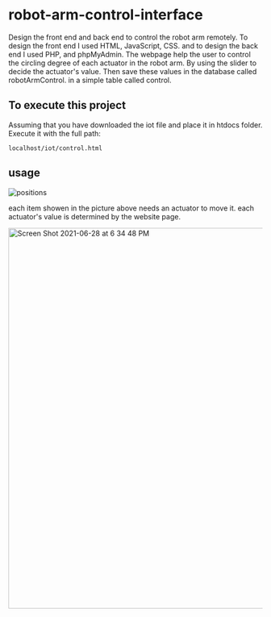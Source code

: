 # robot-arm-control-interface
Design the front end and back end to control the robot arm remotely. To design the front end I used HTML, JavaScript, CSS. and to design the back end I used PHP, and phpMyAdmin. The webpage help the user to control the circling degree of each actuator in the robot arm. By using the slider to decide the actuator's value. Then save these values in the database called robotArmControl. in a simple table called control.

## To execute this project 
Assuming that you have downloaded the iot file and place it in htdocs folder. Execute it with the full path: 

    localhost/iot/control.html
      
## usage 

![positions](https://user-images.githubusercontent.com/85841915/123663554-2e85ec00-d83f-11eb-8cb9-4a1dd5685a00.png)

each item showen in the picture above needs an actuator to move it. each actuator's value is determined by the website page.

<img width="755" alt="Screen Shot 2021-06-28 at 6 34 48 PM" src="https://user-images.githubusercontent.com/85841915/123663966-950b0a00-d83f-11eb-8556-c594660691db.png">
